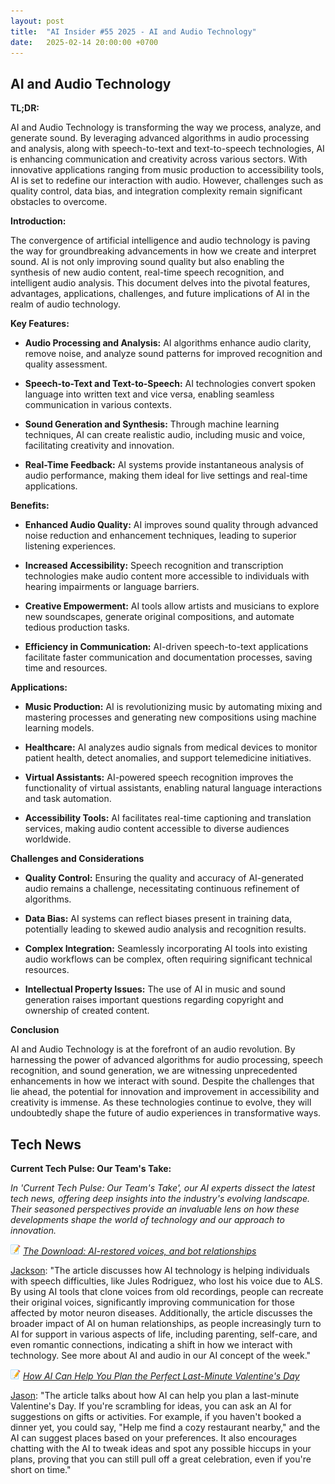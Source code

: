```yaml
---
layout: post
title:  "AI Insider #55 2025 - AI and Audio Technology"
date:   2025-02-14 20:00:00 +0700
---
```


## AI and Audio Technology

**TL;DR:** 

AI and Audio Technology is transforming the way we process, analyze, and generate sound. By leveraging advanced algorithms in audio processing and analysis, along with speech-to-text and text-to-speech technologies, AI is enhancing communication and creativity across various sectors. With innovative applications ranging from music production to accessibility tools, AI is set to redefine our interaction with audio. However, challenges such as quality control, data bias, and integration complexity remain significant obstacles to overcome.


__Introduction:__

The convergence of artificial intelligence and audio technology is paving the way for groundbreaking advancements in how we create and interpret sound. AI is not only improving sound quality but also enabling the synthesis of new audio content, real-time speech recognition, and intelligent audio analysis. This document delves into the pivotal features, advantages, applications, challenges, and future implications of AI in the realm of audio technology.

__Key Features:__

* **Audio Processing and Analysis:** AI algorithms enhance audio clarity, remove noise, and analyze sound patterns for improved recognition and quality assessment.

* **Speech-to-Text and Text-to-Speech:** AI technologies convert spoken language into written text and vice versa, enabling seamless communication in various contexts.

* **Sound Generation and Synthesis:** Through machine learning techniques, AI can create realistic audio, including music and voice, facilitating creativity and innovation.

* **Real-Time Feedback:** AI systems provide instantaneous analysis of audio performance, making them ideal for live settings and real-time applications.


__Benefits:__

* **Enhanced Audio Quality:** AI improves sound quality through advanced noise reduction and enhancement techniques, leading to superior listening experiences.

* **Increased Accessibility:** Speech recognition and transcription technologies make audio content more accessible to individuals with hearing impairments or language barriers.

* **Creative Empowerment:** AI tools allow artists and musicians to explore new soundscapes, generate original compositions, and automate tedious production tasks.

* **Efficiency in Communication:** AI-driven speech-to-text applications facilitate faster communication and documentation processes, saving time and resources.

__Applications:__

* **Music Production:** AI is revolutionizing music by automating mixing and mastering processes and generating new compositions using machine learning models.

* **Healthcare:** AI analyzes audio signals from medical devices to monitor patient health, detect anomalies, and support telemedicine initiatives.

* **Virtual Assistants:** AI-powered speech recognition improves the functionality of virtual assistants, enabling natural language interactions and task automation.

* **Accessibility Tools:** AI facilitates real-time captioning and translation services, making audio content accessible to diverse audiences worldwide.

__Challenges and Considerations__

* **Quality Control:** Ensuring the quality and accuracy of AI-generated audio remains a challenge, necessitating continuous refinement of algorithms.

* **Data Bias:** AI systems can reflect biases present in training data, potentially leading to skewed audio analysis and recognition results.

* **Complex Integration:** Seamlessly incorporating AI tools into existing audio workflows can be complex, often requiring significant technical resources.

* **Intellectual Property Issues:** The use of AI in music and sound generation raises important questions regarding copyright and ownership of created content.


__Conclusion__

AI and Audio Technology is at the forefront of an audio revolution. By harnessing the power of advanced algorithms for audio processing, speech recognition, and sound generation, we are witnessing unprecedented enhancements in how we interact with sound. Despite the challenges that lie ahead, the potential for innovation and improvement in accessibility and creativity is immense. As these technologies continue to evolve, they will undoubtedly shape the future of audio experiences in transformative ways.



## Tech News

__Current Tech Pulse: Our Team's Take:__

*In 'Current Tech Pulse: Our Team's Take', our AI experts dissect the latest tech news, offering deep insights into the industry's evolving landscape. Their seasoned perspectives provide an invaluable lens on how these developments shape the world of technology and our approach to innovation.*


![memo](/assets/images/memo16.png) *[The Download: AI-restored voices, and bot relationships](https://www.technologyreview.com/2025/02/13/1111890/the-download-ai-voices-bot-relationships)*

[Jackson](https://www.linkedin.com/in/jackson-cates-315a0b1ab/): "The article discusses how AI technology is helping individuals with speech difficulties, like Jules Rodriguez, who lost his voice due to ALS. By using AI tools that clone voices from old recordings, people can recreate their original voices, significantly improving communication for those affected by motor neuron diseases. Additionally, the article discusses the broader impact of AI on human relationships, as people increasingly turn to AI for support in various aspects of life, including parenting, self-care, and even romantic connections, indicating a shift in how we interact with technology. See more about AI and audio in our AI concept of the week."

![memo](/assets/images/memo16.png) *[How AI Can Help You Plan the Perfect Last-Minute Valentine's Day](https://www.msn.com/en-us/news/technology/how-ai-can-help-you-plan-the-perfect-last-minute-valentines-day/ar-AA1yB0vu?ocid=BingNewsVerp)*

[Jason](https://www.linkedin.com/in/jason-bengtson-b8a9a83b): "The article talks about how AI can help you plan a last-minute Valentine's Day. If you're scrambling for ideas, you can ask an AI for suggestions on gifts or activities. For example, if you haven't booked a dinner yet, you could say, "Help me find a cozy restaurant nearby," and the AI can suggest places based on your preferences. It also encourages chatting with the AI to tweak ideas and spot any possible hiccups in your plans, proving that you can still pull off a great celebration, even if you're short on time."

